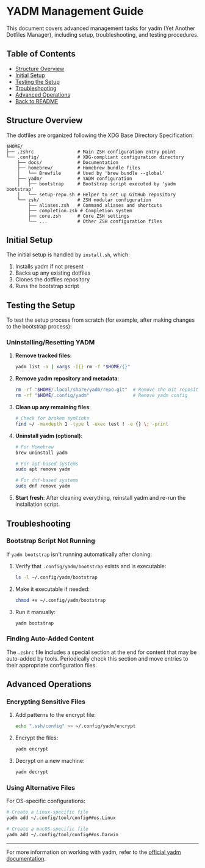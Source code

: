 # YADM Management Guide

This document covers advanced management tasks for yadm (Yet Another Dotfiles Manager), including setup, troubleshooting, and testing procedures.

## Table of Contents
- [Structure Overview](#structure-overview)
- [Initial Setup](#initial-setup)
- [Testing the Setup](#testing-the-setup)
- [Troubleshooting](#troubleshooting)
- [Advanced Operations](#advanced-operations)
- [Back to README](../README.md)

## Structure Overview

The dotfiles are organized following the XDG Base Directory Specification:

```
$HOME/
├── .zshrc                # Main ZSH configuration entry point
└── .config/              # XDG-compliant configuration directory
    ├── docs/             # Documentation
    ├── homebrew/         # Homebrew bundle files
    │   └── Brewfile      # Used by 'brew bundle --global'
    ├── yadm/             # YADM configuration
    │   ├── bootstrap     # Bootstrap script executed by 'yadm bootstrap'
    │   └── setup-repo.sh # Helper to set up GitHub repository
    └── zsh/              # ZSH modular configuration
        ├── aliases.zsh   # Command aliases and shortcuts
        ├── completion.zsh # Completion system
        ├── core.zsh      # Core ZSH settings
        └── ...           # Other ZSH configuration files
```

## Initial Setup

The initial setup is handled by `install.sh`, which:

1. Installs yadm if not present
2. Backs up any existing dotfiles
3. Clones the dotfiles repository
4. Runs the bootstrap script

## Testing the Setup

To test the setup process from scratch (for example, after making changes to the bootstrap process):

### Uninstalling/Resetting YADM

1. **Remove tracked files**:
   ```bash
   yadm list -a | xargs -I{} rm -f "$HOME/{}"
   ```

2. **Remove yadm repository and metadata**:
   ```bash
   rm -rf "$HOME/.local/share/yadm/repo.git"  # Remove the Git repository
   rm -rf "$HOME/.config/yadm"                # Remove yadm config
   ```

3. **Clean up any remaining files**:
   ```bash
   # Check for broken symlinks
   find ~/ -maxdepth 1 -type l -exec test ! -e {} \; -print
   ```

4. **Uninstall yadm (optional)**:
   ```bash
   # For Homebrew
   brew uninstall yadm
   
   # For apt-based systems
   sudo apt remove yadm
   
   # For dnf-based systems
   sudo dnf remove yadm
   ```

5. **Start fresh**:
   After cleaning everything, reinstall yadm and re-run the installation script.

## Troubleshooting

### Bootstrap Script Not Running

If `yadm bootstrap` isn't running automatically after cloning:

1. Verify that `.config/yadm/bootstrap` exists and is executable:
   ```bash
   ls -l ~/.config/yadm/bootstrap
   ```

2. Make it executable if needed:
   ```bash
   chmod +x ~/.config/yadm/bootstrap
   ```

3. Run it manually:
   ```bash
   yadm bootstrap
   ```

### Finding Auto-Added Content

The `.zshrc` file includes a special section at the end for content that may be auto-added by tools. Periodically check this section and move entries to their appropriate configuration files.

## Advanced Operations

### Encrypting Sensitive Files

1. Add patterns to the encrypt file:
   ```bash
   echo ".ssh/config" >> ~/.config/yadm/encrypt
   ```

2. Encrypt the files:
   ```bash
   yadm encrypt
   ```

3. Decrypt on a new machine:
   ```bash
   yadm decrypt
   ```

### Using Alternative Files

For OS-specific configurations:

```bash
# Create a Linux-specific file
yadm add ~/.config/tool/config##os.Linux

# Create a macOS-specific file
yadm add ~/.config/tool/config##os.Darwin
```

---

For more information on working with yadm, refer to the [official yadm documentation](https://yadm.io/docs/overview).
